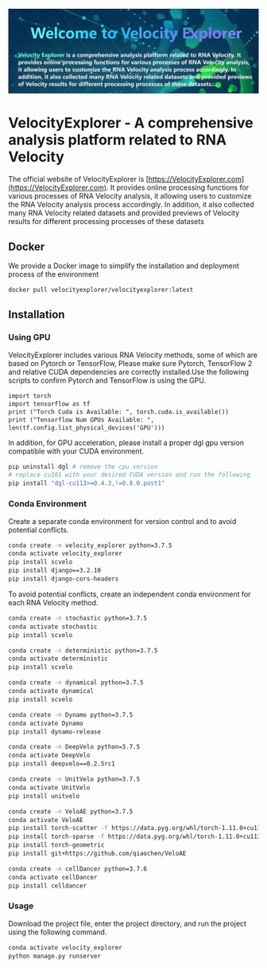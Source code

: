 ![preview](preview.png)
# VelocityExplorer - A comprehensive analysis platform related to RNA Velocity

The official website of VelocityExplorer is [https://VelocityExplorer.com](https://VelocityExplorer.com). It provides online processing functions for various processes of RNA Velocity analysis, it allowing users to customize the RNA Velocity analysis process accordingly. In addition, it also collected many RNA Velocity related datasets and provided previews of Velocity results for different processing processes of these datasets


## Docker

We provide a Docker image to simplify the installation and deployment process of the environment

```bash
docker pull velocityexplorer/velocityexplorer:latest
```

## Installation

### Using GPU

VelocityExplorer includes various RNA Velocity methods, some of which are based on Pytorch or TensorFlow, Please make sure Pytorch, TensorFlow 2 and relative CUDA dependencies are correctly installed.Use the following scripts to confirm Pytorch and TensorFlow is using the GPU.

```python3
import torch
import tensorflow as tf
print ("Torch Cuda is Available: ", torch.cuda.is_available())
print ("Tensorflow Num GPUs Available: ", len(tf.config.list_physical_devices('GPU')))
```

In addition, for GPU acceleration, please install a proper dgl gpu version compatible with your CUDA environment.

```bash
pip uninstall dgl # remove the cpu version
# replace cu101 with your desired CUDA version and run the following
pip install "dgl-cu113>=0.4.3,!=0.8.0.post1"
```

### Conda Environment

Create a separate conda environment for version control and to avoid potential conflicts.

```bash
conda create -n velocity_explorer python=3.7.5
conda activate velocity_explorer
pip install scvelo
pip install django==3.2.10
pip install django-cors-headers
```

To avoid potential conflicts, create an independent conda environment for each RNA Velocity method.

```bash
conda create -n stochastic python=3.7.5
conda activate stochastic
pip install scvelo
```

```bash
conda create -n deterministic python=3.7.5
conda activate deterministic
pip install scvelo
```

```bash
conda create -n dynamical python=3.7.5
conda activate dynamical
pip install scvelo
```

```bash
conda create -n Dynamo python=3.7.5
conda activate Dynamo
pip install dynamo-release
```

```bash
conda create -n DeepVelo python=3.7.5
conda activate DeepVelo
pip install deepvelo==0.2.5rc1
```

```bash
conda create -n UnitVelo python=3.7.5
conda activate UnitVelo
pip install unitvelo
```


```bash
conda create -n VeloAE python=3.7.5
conda activate VeloAE
pip install torch-scatter -f https://data.pyg.org/whl/torch-1.11.0+cu113.html
pip install torch-sparse -f https://data.pyg.org/whl/torch-1.11.0+cu113.html
pip install torch-geometric
pip install git+https://github.com/qiaochen/VeloAE
```

```bash
conda create -n cellDancer python=3.7.6
conda activate cellDancer
pip install celldancer
```

### Usage

Download the project file, enter the project directory, and run the project using the following command.
```bash
conda activate velocity_explorer
python manage.py runserver
```
